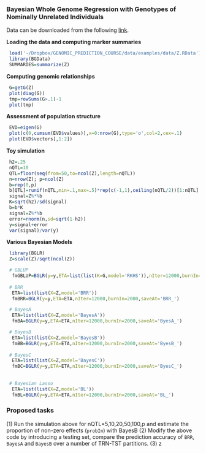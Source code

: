 ### Bayesian Whole Genome Regression with Genotypes of Nominally Unrelated Individuals

Data can be downloaded from the following [link](https://www.dropbox.com/s/8mfk0dh2oj3ch8j/Z.RData?dl=0).

**Loading the data and computing marker summaries**

```R
 load('~/Dropbox/GENOMIC_PREDICTION_COURSE/data/examples/data/Z.RData')
 library(BGData)
 SUMMARIES=summarize(Z)
```

**Computing genomic relationships**

```R
 G=getG(Z)
 plot(diag(G))
 tmp=rowSums(G>.1)-1 
 plot(tmp)
```


**Assessment of population structure**
```R
 EVD=eigen(G)
 plot(c(0,cumsum(EVD$values)),x=0:nrow(G),type='o',col=2,cex=.1)
 plot(EVD$vectors[,1:2])
```

**Toy simulation**
```R
 h2=.25
 nQTL=10
 QTL=floor(seq(from=50,to=ncol(Z),length=nQTL))
 n=nrow(Z); p=ncol(Z)
 b=rep(0,p)
 b[QTL]=runif(nQTL,min=.1,max=.5)*rep(c(-1,1),ceiling(nQTL/2))[1:nQTL]
 signal=Z%*%b
 K=sqrt(h2)/sd(signal)
 b=b*K
 signal=Z%*%b
 error=rnorm(n,sd=sqrt(1-h2))
 y=signal+error
 var(signal)/var(y)
```

**Various Bayesian Models**
```R
 library(BGLR)
 Z=scale(Z)/sqrt(ncol(Z))

 # GBLUP
  fmGBLUP=BGLR(y=y,ETA=list(list(K=G,model='RKHS')),nIter=12000,burnIn=2000,saveAt='GBLUP_')
 
 # BRR
  ETA=list(list(X=Z,model='BRR'))
  fmBRR=BGLR(y=y,ETA=ETA,nIter=12000,burnIn=2000,saveAt='BRR_')

 # BayesA
  ETA=list(list(X=Z,model='BayesA'))
  fmBA=BGLR(y=y,ETA=ETA,nIter=12000,burnIn=2000,saveAt='ByesA_')

 # BayesB
  ETA=list(list(X=Z,model='BayesB'))
  fmBB=BGLR(y=y,ETA=ETA,nIter=12000,burnIn=2000,saveAt='ByesB_')
  
 # BayesC
  ETA=list(list(X=Z,model='BayesC'))
  fmBC=BGLR(y=y,ETA=ETA,nIter=12000,burnIn=2000,saveAt='ByesC_')
  
  
 # Bayesian Lasso
  ETA=list(list(X=Z,model='BL'))
  fmBL=BGLR(y=y,ETA=ETA,nIter=12000,burnIn=2000,saveAt='BL_')
``` 

### Proposed tasks
 (1) Run the simulation above for nQTL=5,10,20,50,100,p  and estimate the proportion of non-zero effects (`probIn`) with BayesB
 (2) Modify the above code by introducing a testing set, compare the prediction accuracy of `BRR`, `BayesA` and `BayesB` over a number of TRN-TST partitions.
 (3) z

